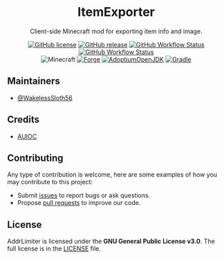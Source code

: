 <h1 align="center">ItemExporter</h1>

<div align="center">

Client-side Minecraft mod for exporting item info and image.

[![GitHub license](https://img.shields.io/github/license/auioc/itemexporter-mcmod?style=flat-square)](/LICENSE)
[![GitHub release](https://img.shields.io/github/v/release/auioc/itemexporter-mcmod?style=flat-square)](https://github.com/auioc/itemexporter-mcmod/releases/latest)
[![GitHub Workflow Status](https://img.shields.io/github/workflow/status/auioc/itemexporter-mcmod/auto-release?label=release%20build&style=flat-square)](https://github.com/auioc/itemexporter-mcmod/actions/workflows/auto-release.yml)
[![GitHub Workflow Status](https://img.shields.io/github/workflow/status/auioc/itemexporter-mcmod/dev-build?label=dev%20build&style=flat-square)](https://github.com/auioc/itemexporter-mcmod/actions/workflows/dev-build.yml)
<br/>
![Minecraft](https://img.shields.io/static/v1?label=Minecraft&message=1.18.2&color=00aa00&style=flat-square)
[![Forge](https://img.shields.io/static/v1?label=Forge&message=40.0.32&color=e04e14&logo=Conda-Forge&style=flat-square)](http://files.minecraftforge.net/net/minecraftforge/forge/index_1.18.2.html)
[![AdoptiumOpenJDK](https://img.shields.io/static/v1?label=AdoptiumOpenJDK&message=17.0.2%2B8&color=brightgreen&logo=java&style=flat-square)](https://adoptium.net/?variant=openjdk17&jvmVariant=hotspot)
[![Gradle](https://img.shields.io/static/v1?label=Gradle&message=7.3&color=brightgreen&logo=gradle&style=flat-square)](https://docs.gradle.org/7.3/release-notes.html)

</div>

## Maintainers

- [@WakelessSloth56](https://github.com/WakelessSloth56)

## Credits

- [AUIOC](https://www.auioc.com)

## Contributing

Any type of contribution is welcome, here are some examples of how you may contribute to this project:

- Submit [issues](https://github.com/auioc/itemexporter-mcmod/issues) to report bugs or ask questions.
- Propose [pull requests](https://github.com/auioc/itemexporter-mcmod/pulls) to improve our code.

## License

AddrLimiter is licensed under the **GNU General Public License v3.0**.
The full license is in the [LICENSE](/LICENSE) file.

